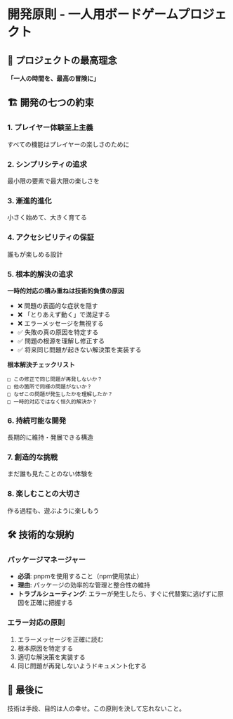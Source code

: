 # 開発原則 - 一人用ボードゲームプロジェクト

## 🎯 プロジェクトの最高理念
**「一人の時間を、最高の冒険に」**

## 🏗️ 開発の七つの約束

### 1. プレイヤー体験至上主義
すべての機能はプレイヤーの楽しさのために

### 2. シンプリシティの追求
最小限の要素で最大限の楽しさを

### 3. 漸進的進化
小さく始めて、大きく育てる

### 4. アクセシビリティの保証
誰もが楽しめる設計

### 5. 根本的解決の追求
**一時的対応の積み重ねは技術的負債の原因**
- ❌ 問題の表面的な症状を隠す
- ❌ 「とりあえず動く」で満足する  
- ❌ エラーメッセージを無視する
- ✅ 失敗の真の原因を特定する
- ✅ 問題の根源を理解し修正する
- ✅ 将来同じ問題が起きない解決策を実装する

**根本解決チェックリスト**
```
□ この修正で同じ問題が再発しないか？
□ 他の箇所で同様の問題がないか？
□ なぜこの問題が発生したかを理解したか？
□ 一時的対応ではなく恒久的解決か？
```

### 6. 持続可能な開発
長期的に維持・発展できる構造

### 7. 創造的な挑戦
まだ誰も見たことのない体験を

### 8. 楽しむことの大切さ
作る過程も、遊ぶように楽しもう

## 🛠️ 技術的な規約

### パッケージマネージャー
- **必須**: pnpmを使用すること（npm使用禁止）
- **理由**: パッケージの効率的な管理と整合性の維持
- **トラブルシューティング**: エラーが発生したら、すぐに代替案に逃げずに原因を正確に把握する

### エラー対応の原則
1. エラーメッセージを正確に読む
2. 根本原因を特定する
3. 適切な解決策を実装する
4. 同じ問題が再発しないようドキュメント化する

## 💫 最後に
技術は手段、目的は人の幸せ。この原則を決して忘れないこと。